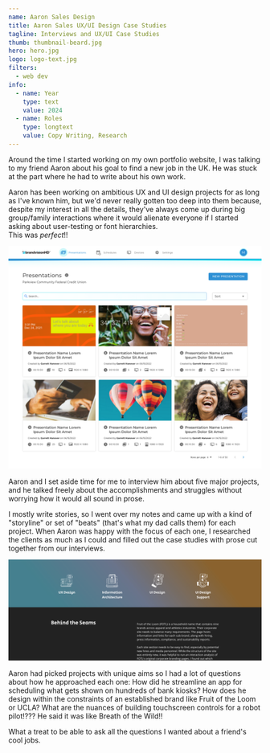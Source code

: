 ```yaml
---
name: Aaron Sales Design
title: Aaron Sales UX/UI Design Case Studies
tagline: Interviews and UX/UI Case Studies
thumb: thumbnail-beard.jpg
hero: hero.jpg
logo: logo-text.jpg
filters:
  - web dev
info:
  - name: Year
    type: text
    value: 2024
  - name: Roles
    type: longtext
    value: Copy Writing, Research
---
```


Around the time I started working on my own portfolio website, I was talking to my friend Aaron about his goal to find a new job in the UK. He was stuck at the part where he had to write about his own work.

Aaron has been working on ambitious UX and UI design projects for as long as I've known him, but we'd never really gotten too deep into them because, despite my interest in all the details, they've always come up during big group/family interactions where it would alienate everyone if I started asking about user-testing or font hierarchies.  
This was _perfect_!!

![Screenshot of brandvision HD software designed by Aaron Sales. On this screen, users can select a presentation to edit that will be displayed on kiosks or screens in retail locations](screenshot_bhd.webp "Screenshot of one of Aaron's UI designs for brandvisionHD, an admin software for managing/scheduling digital signs used in thousands of retail locations")

Aaron and I set aside time for me to interview him about five major projects, and he talked freely about the accomplishments and struggles without worrying how it would all sound in prose.

I mostly write stories, so I went over my notes and came up with a kind of "storyline" or set of "beats" (that's what my dad calls them) for each project. When Aaron was happy with the focus of each one, I researched the clients as much as I could and filled out the case studies with prose cut together from our interviews.

![Screenshot of Aaron Sales' design case study for Fruit of the Loom, showing summary text, a row of icons representing UX Design, Information Architecture, UI Design, and UI Design Support. Go to Aaron's page for the full text from this project.](screenshot_fotl-case.jpg "@class[full-size] All our case studies had a storyline so I could make sure each one highlighted something different about Aaron's career. This one was full of underwear puns")

Aaron had picked projects with unique aims so I had a lot of questions about how he approached each one: How did he streamline an app for scheduling what gets shown on hundreds of bank kiosks? How does he design within the constraints of an established brand like Fruit of the Loom or UCLA? What are the nuances of building touchscreen controls for a robot pilot!??? He said it was like Breath of the Wild!!

What a treat to be able to ask all the questions I wanted about a friend's cool jobs.

